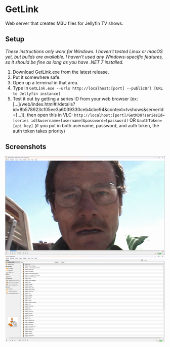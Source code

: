 # GetLink
Web server that creates M3U files for Jellyfin TV shows.

## Setup
*These instructions only work for Windows. I haven't tested Linux or macOS yet, but builds are available. I haven't used any Windows-specific features, so it should be fine as long as you have .NET 7 installed.*
1. Download GetLink.exe from the latest release.
2. Put it somewhere safe.
3. Open up a terminal in that area.
4. Type in `GetLink.exe --urls http://localhost:[port] --publicUrl [URL to Jellyfin instance]`
5. Test it out by getting a series ID from your web browser (ex: [...]/web/index.html#!/details?id=8b578923c105ee3a6039330ceb4cbe94&context=tvshows&serverId=[...]), then open this in VLC: `http://localhost:[port]/GetM3U?seriesId=[series id]&username=[username]&password=[password]` OR `&authToken=[api key]` (if you put in both username, password, and auth token, the auth token takes priority)

## Screenshots
![Screenshot of VLC, playing the first episode of Breaking Bad](Image0.png)
![Screenshot of VLC, showing most of the Breaking Bad episodes in a list](Image1.png)
